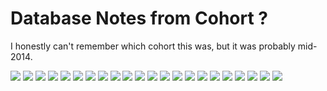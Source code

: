 # Database Notes from Cohort ?

I honestly can't remember which cohort this was, but it was probably mid-2014.

![](database-notes/nss020.png)
![](database-notes/nss021.png)
![](database-notes/nss022.png)
![](database-notes/nss023.png)
![](database-notes/nss025.png)
![](database-notes/nss027.png)
![](database-notes/nss028.png)
![](database-notes/nss041.png)
![](database-notes/nss042.png)
![](database-notes/nss045.png)
![](database-notes/nss046.png)
![](database-notes/nss047.png)
![](database-notes/nss048.png)
![](database-notes/nss049.png)
![](database-notes/nss050.png)
![](database-notes/nss051.png)
![](database-notes/nss055.png)
![](database-notes/nss056.png)
![](database-notes/nss057.png)
![](database-notes/nss058.png)
![](database-notes/nss059.png)
![](database-notes/nss062.png)
